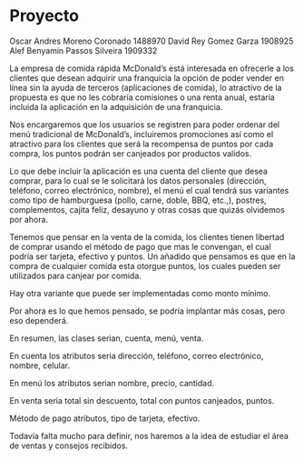# Proyecto
Oscar Andres Moreno Coronado 1488970
David Rey Gomez Garza 1908925
Alef Benyamin Passos Silveira 1909332

La empresa de comida rápida McDonald’s está interesada en ofrecerle a los clientes que desean adquirir una franquicia la opción de poder vender en línea sin la ayuda de terceros (aplicaciones de comida), lo atractivo de la propuesta es que no les cobraría comisiones o una renta anual, estaría incluida la aplicación en la adquisición de una franquicia.

Nos encargaremos que los usuarios se registren para poder ordenar del menú tradicional de McDonald’s, incluiremos promociones así como el atractivo para los clientes que será la recompensa de puntos por cada compra, los puntos podrán ser canjeados por productos validos.

Lo que debe incluir la aplicación es una cuenta del cliente que desea comprar, para lo cual se le solicitará los datos personales (dirección, teléfono, correo electrónico, nombre), el menú el cual tendrá sus variantes como tipo de hamburguesa (pollo, carne, doble, BBQ, etc.,), postres, complementos, cajita feliz, desayuno y otras cosas que quizás olvidemos por ahora.

Tenemos que pensar en la venta de la comida, los clientes tienen libertad de comprar usando el método de pago que mas le convengan, el cual podría ser tarjeta, efectivo y puntos.
Un añadido que pensamos es que en la compra de cualquier comida esta otorgue puntos, los cuales pueden ser utilizados para canjear por comida.

Hay otra variante que puede ser implementadas como monto mínimo.

Por ahora es lo que hemos pensado, se podría implantar más cosas, pero eso dependerá.

En resumen, las clases serian, cuenta, menú, venta.

En cuenta los atributos seria dirección, teléfono, correo electrónico, nombre, celular.

En menú los atributos serian nombre, precio, cantidad.

En venta seria total sin descuento, total con puntos canjeados, puntos.

Método de pago atributos, tipo de tarjeta, efectivo.

Todavía falta mucho para definir, nos haremos a la idea de estudiar el área de ventas y consejos recibidos.



